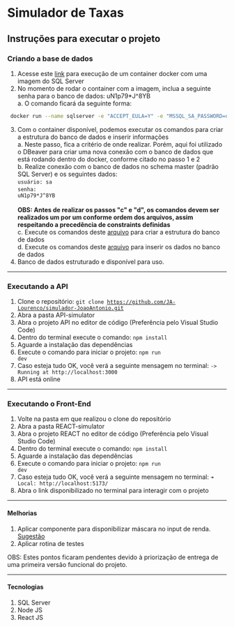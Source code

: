 # Simulador de Taxas

## Instruções para executar o projeto

### Criando a base de dados

1. Acesse este [link](https://balta.io/blog/sql-server-docker) para execução de um container docker com uma imagem do SQL Server
2. No momento de rodar o container com a imagem, inclua a seguinte senha para o banco de dados: uN1p79*J^8YB <br>
 a. O comando ficará da seguinte forma: <br>
 ```sh
  docker run --name sqlserver -e "ACCEPT_EULA=Y" -e "MSSQL_SA_PASSWORD=uN1p79*J^8YB" -p 1433:1433 -d mcr.microsoft.com/mssql/server 
 ```
3. Com o container disponível, podemos executar os comandos para criar a estrutura do banco de dados e inserir informações <br>
 a. Neste passo, fica a critério de onde realizar. Porém, aqui foi utilizado o DBeaver para criar uma nova conexão com o banco de dados que está rodando dentro do docker, conforme citado no passo 1 e 2 <br>
 b. Realize conexão com o banco de dados no schema master (padrão SQL Server) e os seguintes dados: <br>
 <code>usuário: sa</code><br>
 <code>senha: uN1p79*J^8YB</code><br><br>
 **OBS: Antes de realizar os passos "c" e "d", os comandos devem ser realizados um por um conforme ordem dos arquivos, assim respeitando a precedência de constraints definidas** <br>
 c. Execute os comandos deste [arquivo](https://github.com/JA-Lourenco/simulador-JoaoAntonio/blob/master/SQL-simulator/SQL/DDL.sql) para criar a estrutura do banco de dados <br>
 d. Execute os comandos deste [arquivo](https://github.com/JA-Lourenco/simulador-JoaoAntonio/blob/master/SQL-simulator/SQL/DML.sql) para inserir os dados no banco de dados
 4. Banco de dados estruturado e disponível para uso.
 
 <hr>
 
### Executando a API
 
1. Clone o repositório: <code>git clone https://github.com/JA-Lourenco/simulador-JoaoAntonio.git</code> 
2. Abra a pasta API-simulator 
3. Abra o projeto API no editor de código (Preferência pelo Visual Studio Code) 
4. Dentro do terminal execute o comando: <code>npm install</code> 
5. Aguarde a instalação das dependências 
6. Execute o comando para iniciar o projeto: <code>npm run dev</code> 
7. Caso esteja tudo OK, você verá a seguinte mensagem no terminal: <code>-> Running at http://localhost:3000</code>
8. API está online
 
<hr>
  
### Executando o Front-End
  
1. Volte na pasta em que realizou o clone do repositório
2. Abra a pasta REACT-simulator
3. Abra o projeto REACT no editor de código (Preferência pelo Visual Studio Code) 
4. Dentro do terminal execute o comando: <code>npm install</code> 
5. Aguarde a instalação das dependências 
6. Execute o comando para iniciar o projeto: <code>npm run dev</code> 
7. Caso esteja tudo OK, você verá a seguinte mensagem no terminal: <code>➜ Local: http://localhost:5173/</code>
8. Abra o link disponibilizado no terminal para interagir com o projeto

<hr>

#### Melhorias

1. Aplicar componente para disponibilizar máscara no input de renda. [Sugestão](https://www.npmjs.com/package/react-currency-mask)
2. Aplicar rotina de testes

OBS: Estes pontos ficaram pendentes devido à priorização de entrega de uma primeira versão funcional do projeto.

<hr>

#### Tecnologias

1. SQL Server
2. Node JS
3. React JS  
 
